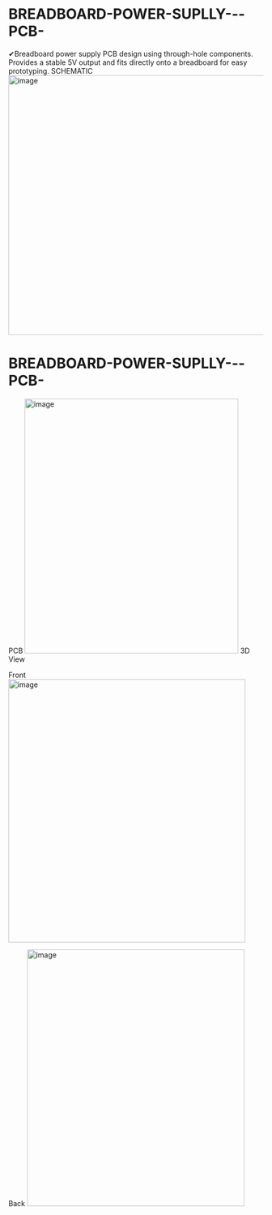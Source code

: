 # BREADBOARD-POWER-SUPLLY---PCB-
✔Breadboard power supply PCB design using through-hole components. Provides a stable 5V output and fits directly onto a breadboard for easy prototyping.
SCHEMATIC
<img width="873" height="513" alt="image" src="https://github.com/user-attachments/assets/b7f5618a-b3be-4160-a20e-c2be142dcad6" />
# BREADBOARD-POWER-SUPLLY---PCB-
PCB
<img width="422" height="503" alt="image" src="https://github.com/user-attachments/assets/03ffc970-71b3-4ecb-846f-9d4b8c91c42a" />
3D View



  Front
  <img width="468" height="520" alt="image" src="https://github.com/user-attachments/assets/17890178-0447-4406-a08b-010f6d68c809" />
  
  
  Back
  <img width="429" height="507" alt="image" src="https://github.com/user-attachments/assets/f7fbf3b5-c44d-4bac-8af0-67c03b4977f5" />



